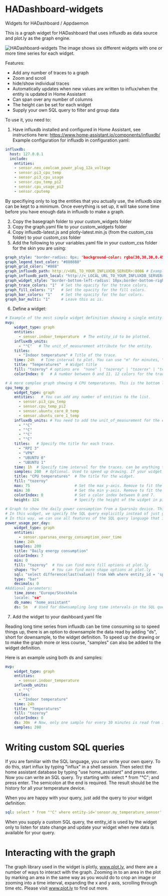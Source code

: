 # HADashboard-widgets
Widgets for HADashboard / Appdaemon

This is a graph widget for HADashboard that uses influxdb as data source and plot.ly as the graph engine.

![HADashboard-widgets](https://github.com/tjntomas/HADashboard-widgets/blob/master/img/influx_graph.png?raw=true)
The image shows six different widgets with one or more time series for each widget.

Features:
* Add any number of traces to a graph
* Zoom and scroll
* hide/show individual traces
* Automatically updates when new values are written  to influx/when the entity is updated in Home Assistant
* Can span over any number of columns
* The height can be set for each widget
* Supply your own SQL query to filter and group data

To use it, you need to:
1. Have influxdb installed and configured in Home Assistant, see instructions here:  https://www.home-assistant.io/components/influxdb/
Example configuration for influxdb in configuration.yaml:
````yaml
influxdb:
  host: 127.0.0.1
  include: 
    entities:
    - sensor.neo_coolcam_power_plug_12a_voltage
    - sensor.pi3_cpu_temp
    - sensor.pi3_cpu_usage
    - sensor.cpu_temp_pi2
    - sensor.cpu_usage_pi2
    - sensor.cputemp
 ````
 By specifiying only to log the entities that you actually use, the influxdb size can be kept to a minimum. Once everything is set up, it will take some time before you have enough data in influxdb to make a graph.
 
2. Copy the basegraph folder to your custom_widgets folder
3. Copy the graph.yaml file to your custom_widgets folder
4. Copy influxdb-latest.js and plotly-latest.min.js (from the custom_css folder)  to your custom_css folder
5. Add the following to your variables.yaml file in your custom_css folder for the skin you are using:
````yaml
graph_style: "border-radius: 0px; "background-color: rgba(30,30,30,0.45 );"  # Change to whichever color/opacity you like.
graph_legend_text_color: "#888888"
graph_grid_color: "#888"
graph_influxdb_path: http://<URL_TO_YOUR_INFLUXDB_SERVER>:8086 # Example: 192.168.1.20:8086  or http://www.mydomain.com:8086
graph_influxdb_path_local: "http://<_LOCAL_URL_TO_YOUR_INFLUXDB_SERVER>:8086"
graph_widget_style: "border-bottom-left-radius: 10px;border-bottom-right-radius: 10px;border-top-left-radius: 10px;border-top-right-radius: 10px;"
graph_trace_colors: "1"  # Set the opacity for the trace colors.
graph_fill_colors: "1"   # Set the opacity for the fill colors.
graph_bar_colors: "1"    # Set the opacity for the bar colors.
graph_bar_multi: "1"     # Leave this as is.
````
6. Define a widget:
````yaml
# Example of the most simple widget definition showing a single entity:
mvp:
    widget_type: graph
    entities:
      - sensor.indoor_temperature  # The entity_id to be plotted.
    influxdb_units: 
      - "°C"   # The unit_of_measurement attribute for the entity.
    titles:
      - "Indoor temperature" # Title of the trace.
    time: 24h   # Time interval to plot. You can use "m" for minutes, "h" for hours, "d" for days and "w" for weeks.
    title: "Temperatures"  # Widget title
    fill: "tozeroy" # options are  "none" | "tozeroy" | "tozerox" | "tonexty" | "tonextx" | "toself" 
    colorIndex: 0   # A number between 0 and 11. 12 colors for the traces are predefined and the colorIndex defines which is used for the first trace. If more than 10 traces/entities are specified, the colors are rotated. 

# A more complex graph showing 4 CPU temperatures. This is the bottom left widget in the image above.
cpu_temp_g:
    widget_type: graph
    entities:   # You can add any number of entities to the list.
      - sensor.pi3_cpu_temp
      - sensor.cpu_temp_pi2
      - sensor.ubuntu_core_0_temp
      - sensor.ubuntu_core_1_temp
    influxdb_units: # You need to add the unit_of_measurement for the entity_id's here. 
      - "°C"
      - "°C"
      - "°C"
      - "°C"
    titles:   # Specify the title for each trace. 
      - "RPI 3"
      - "VPN"
      - "UBUNTU 0"
      - "UBUNTU 1"
    time: 1h  # Specify time interval for the traces. can be anything that influxdb accepts, i.e. 20m, 2d, 4h, 1w etc.
    samples: 200  # Optional. Used to speed up drawing. If your widget is 200 pixels wide, use 200.
    title: "CPU temperatures"  # The title for the widget.
    fill: "tozeroy"
    max: 75                    # Set the max y-axis. Remove to fit the traces automatically.
    min: 30                    # Set the min y-axis. Remove to fit the traces automatically.
    colorIndex: 0              # Set a color index between 0 and 7.
    height: 324                # Specify the height of the widget in pixels. 
    
# Graph to show the daily power consumption from a Sparsnäs device. This is the middle right widget in the image above.
# In this widget, we specify the SQL query explicitly instead of just grabbing the trace from influxdb.
# In this way, we can use all features of the SQL query language that influxdb supports.
power_usage_per_day:
    widget_type: graph
    entities:
      - sensor.sparsnas_energy_consumption_over_time
    time: 24h
    samples: 200
    title: "Daily energy consumption"
    colorIndex: 7
    min: 0
    fill: "tozeroy"  # You can find more fill options at plot.ly 
    shape: "hv"      # You can find more shape options at plot.ly 
    sql: "select difference(last(value)) from kWh where entity_id = 'sparsnas_energy_consumption_over_time' and time > now() - 2w  group by time(1d)"
    type: "bar"
    decimals: 0
#Addional parameters:
    time_zone: "Europe/Stockholm
    locale: "se"
    db_name: "home_assistant"
    ds: 5m   # Used for downsampling long time intervals in the SQL query. Use anything that influxdb accepts, i.e. 5m, 1h, 2d etc.
````

7. Add the widget to your dashboard.yaml file 

Reading long time series from influxdb can be time consuming so to speed things up, there is an option to downsample the data read by adding "ds", short for downsample,  to the widget definition. To speed up the drawing or to make the graph more or less course, "samples" can also be added to the widget definition. 

Here is an example using both ds and samples:
````yaml
mvp:
    widget_type: graph
    entities:
      - sensor.indoor_temperature
    influxdb_units: 
      - "°C"
    titles:
      - "Indoor temperature"
    time: 24h
    title: "Temperatures"
    fill: "tozeroy"
    colorIndex: 0
    ds: 30m  # Now, only one sample for every 30 minutes is read from influxdb.
    samples: 200
````

# Writing custom SQL queries
If you are familiar with the SQL language, you can write your own query. To do this, start influx by typing "influx" in a shell session.
Then select the home assistant database by typing "use home_assistant" and press enter.
Now you can write an SQL query. Try starting with: select * from "°C";  and press enter. The semicolon at the end is required.
The result should be the history for all your temperature device.

When you are happy with your query, just add the query to your widget definition:
````yaml
sql: select * from "°C" where entity-id='sensor.my_temperature_sensor' and value > 20 and time > now() - 1d
````

When you supply a custom SQL query, the entity_id is used by the widget only to listen for state change and update your widget when new data is available for your query.

# Interacting with the graph
The graph library used in the widget is plotly, www.plot.ly, and there are a number of ways to interact with the graph. Zooming in to an area in the plot by marking an area in the same way as you would do to crop an image or zooming into a time interval, expanding the x and y axis, scrolling through time etc. Please visit www.plot.ly to find out more.




